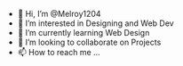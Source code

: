 - 👋 Hi, I’m @Melroy1204
- 👀 I’m interested in Designing and Web Dev
- 🌱 I’m currently learning Web Design
- 💞️ I’m looking to collaborate on Projects
- 📫 How to reach me ...

<!---
Melroy1204/Melroy1204 is a ✨ special ✨ repository because its `README.md` (this file) appears on your GitHub profile.
You can click the Preview link to take a look at your changes.
--->
